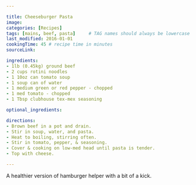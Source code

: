 ```yaml
---

title: Cheeseburger Pasta
image:
categories: [Recipes]
tags: [mains, beef, pasta]     # TAG names should always be lowercase
last_modified: 2016-01-01
cookingTime: 45 # recipe time in minutes
sourceLink: 

ingredients:
- 1lb (0.45kg) ground beef
- 2 cups rotini noodles
- 1 10oz can tomato soup
- 1 soup can of water
- 1 medium green or red pepper - chopped
- 1 med tomato - chopped
- 1 Tbsp clubhouse tex-mex seasoning

optional_ingredients:

directions:
- Brown beef in a pot and drain.
- Stir in soup, water, and pasta.
- Heat to boiling, stirring often.
- Stir in tomato, pepper, & seasoning.
- Cover & cooking on low-med head until pasta is tender.
- Top with cheese.

---
```


A healthier version of hamburger helper with a bit of a kick.